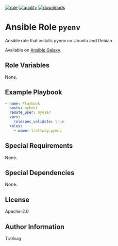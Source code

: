 [![role](https://img.shields.io/ansible/role/54870)](https://galaxy.ansible.com/trallnag/pyenv)
[![quality](https://img.shields.io/ansible/quality/54870)](https://galaxy.ansible.com/trallnag/pyenv)
[![downloads](https://img.shields.io/ansible/role/d/54870?label=downloads)](https://galaxy.ansible.com/trallnag/pyenv)

# Ansible Role `pyenv`

Ansible role that installs pyenv on Ubuntu and Debian.

Available on [Ansible Galaxy](https://galaxy.ansible.com/trallnag/pyenv).

## Role Variables

None.

## Example Playbook

```yaml
- name: Playbook
  hosts: myhost
  remote_user: myuser
  vars:
    rolespec_validate: true
  roles:
    - name: trallnag.pyenv
```

## Special Requirements

None.

## Special Dependencies

None.

## License

Apache-2.0

## Author Information

Trallnag
